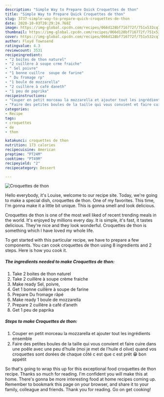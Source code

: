 ```yaml
---
description: "Simple Way to Prepare Quick Croquettes de thon"
title: "Simple Way to Prepare Quick Croquettes de thon"
slug: 3737-simple-way-to-prepare-quick-croquettes-de-thon
date: 2020-10-03T20:29:24.768Z
image: https://img-global.cpcdn.com/recipes/066d128bf716772f/751x532cq70/croquettes-de-thon-photo-principale-de-la-recette.jpg
thumbnail: https://img-global.cpcdn.com/recipes/066d128bf716772f/751x532cq70/croquettes-de-thon-photo-principale-de-la-recette.jpg
cover: https://img-global.cpcdn.com/recipes/066d128bf716772f/751x532cq70/croquettes-de-thon-photo-principale-de-la-recette.jpg
author: Floyd Townsend
ratingvalue: 4.3
reviewcount: 3531
recipeingredient:
- "2 boites de thon naturel"
- "2 cuillère à soupe crme fraiche"
- " Sel poivre"
- "1 bonne cuillre  soupe de farine"
- " Du fromage rp"
- "1 boule de mozzarella"
- "2 cuillère à café daneth"
- "1 peu de paprika"
recipeinstructions:
- "Couper en petit morceau la mozzarella et ajouter tout les ingrédients ensemble"
- "Faire des petites boules de la taille qui vous convient et faire cuire dans une poêle avec une peu d’huile (moi je met de l’huile d olive) quand vos croquettes sont dorées de chaque côté c est que c est prêt 😁 bon appétit"
categories:
- Recipe
tags:
- croquettes
- de
- thon

katakunci: croquettes de thon 
nutrition: 173 calories
recipecuisine: American
preptime: "PT24M"
cooktime: "PT49M"
recipeyield: "2"
recipecategory: Dessert

---
```



![Croquettes de thon](https://img-global.cpcdn.com/recipes/066d128bf716772f/751x532cq70/croquettes-de-thon-photo-principale-de-la-recette.jpg)

Hello everybody, it's Louise, welcome to our recipe site. Today, we're going to make a special dish, croquettes de thon. One of my favorites. This time, I'm gonna make it a little bit unique. This is gonna smell and look delicious.



Croquettes de thon is one of the most well liked of recent trending meals in the world. It's enjoyed by millions every day. It is simple, it's fast, it tastes delicious. They're nice and they look wonderful. Croquettes de thon is something which I have loved my whole life.


To get started with this particular recipe, we have to prepare a few components. You can cook croquettes de thon using 8 ingredients and 2 steps. Here is how you cook it.

<!--inarticleads1-->

##### The ingredients needed to make Croquettes de thon:

1. Take 2 boites de thon naturel
1. Take 2 cuillère à soupe crème fraiche
1. Make ready  Sel, poivre,
1. Get 1 bonne cuillère à soupe de farine
1. Prepare  Du fromage râpé
1. Make ready 1 boule de mozzarella
1. Prepare 2 cuillère à café d’aneth
1. Get 1 peu de paprika




<!--inarticleads2-->

##### Steps to make Croquettes de thon:

1. Couper en petit morceau la mozzarella et ajouter tout les ingrédients ensemble
1. Faire des petites boules de la taille qui vous convient et faire cuire dans une poêle avec une peu d’huile (moi je met de l’huile d olive) quand vos croquettes sont dorées de chaque côté c est que c est prêt 😁 bon appétit




So that's going to wrap this up for this exceptional food croquettes de thon recipe. Thanks so much for reading. I'm confident you will make this at home. There's gonna be more interesting food at home recipes coming up. Remember to bookmark this page on your browser, and share it to your family, colleague and friends. Thank you for reading. Go on get cooking!

